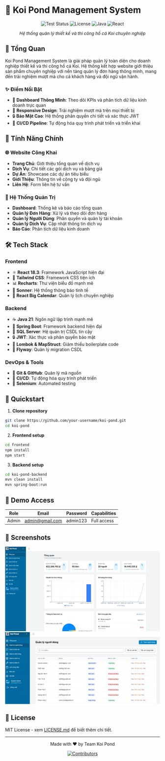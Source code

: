 # 🎏 Koi Pond Management System

<div align="center">

![Test Status](https://github.com/TH-NDang/JavaProject/actions/workflows/ci.yml/badge.svg)
![License](https://img.shields.io/badge/license-MIT-blue)
![Java](https://img.shields.io/badge/Java-21-orange)
![React](https://img.shields.io/badge/React-18.3-blue)

_Hệ thống quản lý thiết kế và thi công hồ cá Koi chuyên nghiệp_

</div>

## 🌟 Tổng Quan

Koi Pond Management System là giải pháp quản lý toàn diện cho doanh nghiệp thiết kế và thi công hồ cá Koi. Hệ thống kết hợp website giới thiệu sản phẩm chuyên nghiệp với nền tảng quản lý đơn hàng thông minh, mang đến trải nghiệm mượt mà cho cả khách hàng và đội ngũ vận hành.

### ✨ Điểm Nổi Bật

- 🎯 **Dashboard Thông Minh**: Theo dõi KPIs và phân tích dữ liệu kinh doanh trực quan
- 📱 **Responsive Design**: Trải nghiệm mượt mà trên mọi thiết bị
- 🔒 **Bảo Mật Cao**: Hệ thống phân quyền chi tiết và xác thực JWT
- 🤖 **CI/CD Pipeline**: Tự động hóa quy trình phát triển và triển khai

## 💼 Tính Năng Chính

### 🌐 Website Công Khai

- **Trang Chủ**: Giới thiệu tổng quan về dịch vụ
- **Dịch Vụ**: Chi tiết các gói dịch vụ và bảng giá
- **Dự Án**: Showcase các dự án tiêu biểu
- **Giới Thiệu**: Thông tin về công ty và đội ngũ
- **Liên Hệ**: Form liên hệ tư vấn

### 👥 Hệ Thống Quản Trị

- **Dashboard**: Thống kê và báo cáo tổng quan
- **Quản lý Đơn Hàng**: Xử lý và theo dõi đơn hàng
- **Quản lý Người Dùng**: Phân quyền và quản lý tài khoản
- **Quản lý Dịch Vụ**: Cập nhật thông tin dịch vụ
- **Báo Cáo**: Phân tích dữ liệu kinh doanh

## 🛠️ Tech Stack

### Frontend

- ⚛️ **React 18.3**: Framework JavaScript hiện đại
- 🎨 **Tailwind CSS**: Framework CSS tiện ích
- 📊 **Recharts**: Thư viện biểu đồ mạnh mẽ
- 🔔 **Sonner**: Hệ thống thông báo tinh tế
- 📅 **React Big Calendar**: Quản lý lịch chuyên nghiệp

### Backend

- ☕ **Java 21**: Ngôn ngữ lập trình mạnh mẽ
- 🍃 **Spring Boot**: Framework backend hiện đại
- 💾 **SQL Server**: Hệ quản trị CSDL tin cậy
- 🔒 **JWT**: Xác thực và phân quyền bảo mật
- 📝 **Lombok & MapStruct**: Giảm thiểu boilerplate code
- 🔄 **Flyway**: Quản lý migration CSDL

### DevOps & Tools

- 🔄 **Git & GitHub**: Quản lý mã nguồn
- 🚀 **CI/CD**: Tự động hóa quy trình phát triển
- 🧪 **Selenium**: Automated testing

## 🚀 Quickstart

1. **Clone repository**

```bash
git clone https://github.com/your-username/koi-pond.git
cd koi-pond
```

2. **Frontend setup**

```bash
cd frontend
npm install
npm start
```

3. **Backend setup**

```bash
cd koi-pond-backend
mvn clean install
mvn spring-boot:run
```

## 🔐 Demo Access

| Role  | Email           | Password | Capabilities |
| ----- | --------------- | -------- | ------------ |
| Admin | admin@gmail.com | admin123 | Full access  |

## 📱 Screenshots

<div align="center">
<img src="./frontend/public/images/screenshorts/dashboard-admin.png" alt="Dashboard"/>
<img src="./frontend/public/images/screenshorts/user_managment-admin.png" alt="Order Management"/>
</div>

## 📝 License

MIT License - xem [LICENSE.md](LICENSE.md) để biết thêm chi tiết.

---

<div align="center">
Made with ❤️ by Team Koi Pond

[![Contributors](https://contrib.rocks/image?repo=TH-NDang/JavaProject)](https://github.com/TH-NDang/JavaProject/graphs/contributors)

</div>
